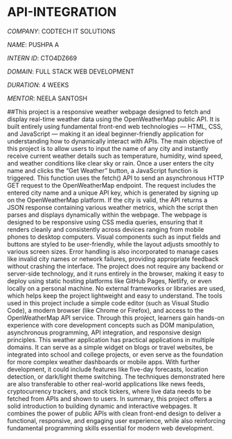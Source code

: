 # API-INTEGRATION

*COMPANY*: CODTECH IT SOLUTIONS

*NAME*: PUSHPA A

*INTERN ID*: CTO4DZ669

*DOMAIN*: FULL STACK WEB DEVELOPMENT

*DURATION*: 4 WEEKS

*MENTOR*: NEELA SANTOSH

##This project is a responsive weather webpage designed to fetch and display real-time weather data using the OpenWeatherMap public API. It is built entirely using fundamental front-end web technologies — HTML, CSS, and JavaScript — making it an ideal beginner-friendly application for understanding how to dynamically interact with APIs. The main objective of this project is to allow users to input the name of any city and instantly receive current weather details such as temperature, humidity, wind speed, and weather conditions like clear sky or rain. Once a user enters the city name and clicks the “Get Weather” button, a JavaScript function is triggered. This function uses the fetch() API to send an asynchronous HTTP GET request to the OpenWeatherMap endpoint. The request includes the entered city name and a unique API key, which is generated by signing up on the OpenWeatherMap platform. If the city is valid, the API returns a JSON response containing various weather metrics, which the script then parses and displays dynamically within the webpage. The webpage is designed to be responsive using CSS media queries, ensuring that it renders cleanly and consistently across devices ranging from mobile phones to desktop computers. Visual components such as input fields and buttons are styled to be user-friendly, while the layout adjusts smoothly to various screen sizes. Error handling is also incorporated to manage cases like invalid city names or network failures, providing appropriate feedback without crashing the interface. The project does not require any backend or server-side technology, and it runs entirely in the browser, making it easy to deploy using static hosting platforms like GitHub Pages, Netlify, or even locally on a personal machine. No external frameworks or libraries are used, which helps keep the project lightweight and easy to understand. The tools used in this project include a simple code editor (such as Visual Studio Code), a modern browser (like Chrome or Firefox), and access to the OpenWeatherMap API service. Through this project, learners gain hands-on experience with core development concepts such as DOM manipulation, asynchronous programming, API integration, and responsive design principles. This weather application has practical applications in multiple domains. It can serve as a simple widget on blogs or travel websites, be integrated into school and college projects, or even serve as the foundation for more complex weather dashboards or mobile apps. With further development, it could include features like five-day forecasts, location detection, or dark/light theme switching. The techniques demonstrated here are also transferable to other real-world applications like news feeds, cryptocurrency trackers, and stock tickers, where live data needs to be fetched from APIs and shown to users. In summary, this project offers a solid introduction to building dynamic and interactive webpages. It combines the power of public APIs with clean front-end design to deliver a functional, responsive, and engaging user experience, while also reinforcing fundamental programming skills essential for modern web development.
